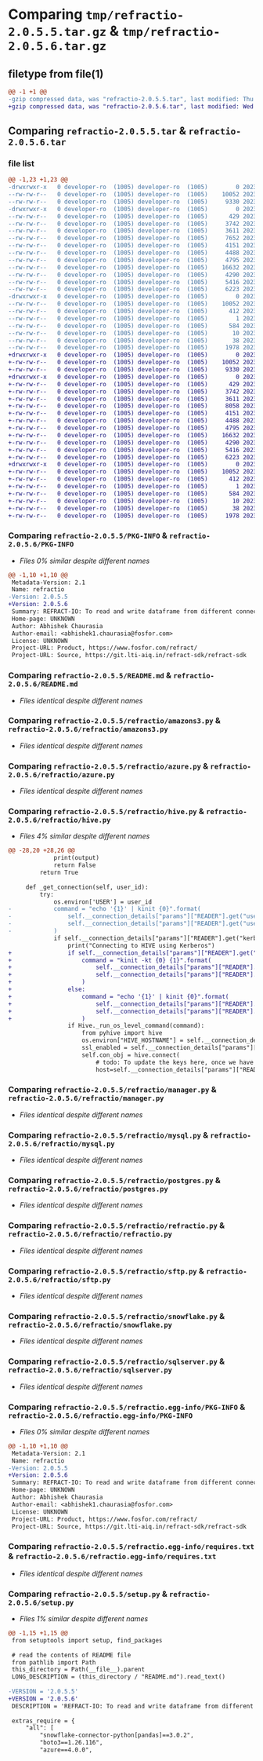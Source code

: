 # Comparing `tmp/refractio-2.0.5.5.tar.gz` & `tmp/refractio-2.0.5.6.tar.gz`

## filetype from file(1)

```diff
@@ -1 +1 @@
-gzip compressed data, was "refractio-2.0.5.5.tar", last modified: Thu Jun 15 18:11:03 2023, max compression
+gzip compressed data, was "refractio-2.0.5.6.tar", last modified: Wed Jun 21 14:06:26 2023, max compression
```

## Comparing `refractio-2.0.5.5.tar` & `refractio-2.0.5.6.tar`

### file list

```diff
@@ -1,23 +1,23 @@
-drwxrwxr-x   0 developer-ro  (1005) developer-ro  (1005)        0 2023-06-15 18:11:03.984468 refractio-2.0.5.5/
--rw-rw-r--   0 developer-ro  (1005) developer-ro  (1005)    10052 2023-06-15 18:11:03.984468 refractio-2.0.5.5/PKG-INFO
--rw-rw-r--   0 developer-ro  (1005) developer-ro  (1005)     9330 2023-06-14 14:53:40.000000 refractio-2.0.5.5/README.md
-drwxrwxr-x   0 developer-ro  (1005) developer-ro  (1005)        0 2023-06-15 18:11:03.982468 refractio-2.0.5.5/refractio/
--rw-rw-r--   0 developer-ro  (1005) developer-ro  (1005)      429 2023-06-14 13:25:53.000000 refractio-2.0.5.5/refractio/__init__.py
--rw-rw-r--   0 developer-ro  (1005) developer-ro  (1005)     3742 2023-06-13 10:20:37.000000 refractio-2.0.5.5/refractio/amazons3.py
--rw-rw-r--   0 developer-ro  (1005) developer-ro  (1005)     3611 2023-06-13 10:20:37.000000 refractio-2.0.5.5/refractio/azure.py
--rw-rw-r--   0 developer-ro  (1005) developer-ro  (1005)     7652 2023-06-13 10:20:37.000000 refractio-2.0.5.5/refractio/hive.py
--rw-rw-r--   0 developer-ro  (1005) developer-ro  (1005)     4151 2023-06-13 10:20:37.000000 refractio-2.0.5.5/refractio/manager.py
--rw-rw-r--   0 developer-ro  (1005) developer-ro  (1005)     4488 2023-06-13 10:20:37.000000 refractio-2.0.5.5/refractio/mysql.py
--rw-rw-r--   0 developer-ro  (1005) developer-ro  (1005)     4795 2023-06-15 18:10:28.000000 refractio-2.0.5.5/refractio/postgres.py
--rw-rw-r--   0 developer-ro  (1005) developer-ro  (1005)    16632 2023-06-15 18:10:28.000000 refractio-2.0.5.5/refractio/refractio.py
--rw-rw-r--   0 developer-ro  (1005) developer-ro  (1005)     4290 2023-06-13 10:20:37.000000 refractio-2.0.5.5/refractio/sftp.py
--rw-rw-r--   0 developer-ro  (1005) developer-ro  (1005)     5416 2023-06-13 10:20:37.000000 refractio-2.0.5.5/refractio/snowflake.py
--rw-rw-r--   0 developer-ro  (1005) developer-ro  (1005)     6223 2023-06-13 10:20:37.000000 refractio-2.0.5.5/refractio/sqlserver.py
-drwxrwxr-x   0 developer-ro  (1005) developer-ro  (1005)        0 2023-06-15 18:11:03.984468 refractio-2.0.5.5/refractio.egg-info/
--rw-rw-r--   0 developer-ro  (1005) developer-ro  (1005)    10052 2023-06-15 18:11:03.000000 refractio-2.0.5.5/refractio.egg-info/PKG-INFO
--rw-rw-r--   0 developer-ro  (1005) developer-ro  (1005)      412 2023-06-15 18:11:03.000000 refractio-2.0.5.5/refractio.egg-info/SOURCES.txt
--rw-rw-r--   0 developer-ro  (1005) developer-ro  (1005)        1 2023-06-15 18:11:03.000000 refractio-2.0.5.5/refractio.egg-info/dependency_links.txt
--rw-rw-r--   0 developer-ro  (1005) developer-ro  (1005)      584 2023-06-15 18:11:03.000000 refractio-2.0.5.5/refractio.egg-info/requires.txt
--rw-rw-r--   0 developer-ro  (1005) developer-ro  (1005)       10 2023-06-15 18:11:03.000000 refractio-2.0.5.5/refractio.egg-info/top_level.txt
--rw-rw-r--   0 developer-ro  (1005) developer-ro  (1005)       38 2023-06-15 18:11:03.984468 refractio-2.0.5.5/setup.cfg
--rw-rw-r--   0 developer-ro  (1005) developer-ro  (1005)     1978 2023-06-15 18:10:28.000000 refractio-2.0.5.5/setup.py
+drwxrwxr-x   0 developer-ro  (1005) developer-ro  (1005)        0 2023-06-21 14:06:26.134051 refractio-2.0.5.6/
+-rw-rw-r--   0 developer-ro  (1005) developer-ro  (1005)    10052 2023-06-21 14:06:26.133051 refractio-2.0.5.6/PKG-INFO
+-rw-rw-r--   0 developer-ro  (1005) developer-ro  (1005)     9330 2023-06-21 14:05:47.000000 refractio-2.0.5.6/README.md
+drwxrwxr-x   0 developer-ro  (1005) developer-ro  (1005)        0 2023-06-21 14:06:26.132051 refractio-2.0.5.6/refractio/
+-rw-rw-r--   0 developer-ro  (1005) developer-ro  (1005)      429 2023-06-21 14:05:47.000000 refractio-2.0.5.6/refractio/__init__.py
+-rw-rw-r--   0 developer-ro  (1005) developer-ro  (1005)     3742 2023-06-21 14:05:36.000000 refractio-2.0.5.6/refractio/amazons3.py
+-rw-rw-r--   0 developer-ro  (1005) developer-ro  (1005)     3611 2023-06-21 14:05:36.000000 refractio-2.0.5.6/refractio/azure.py
+-rw-rw-r--   0 developer-ro  (1005) developer-ro  (1005)     8058 2023-06-21 14:05:47.000000 refractio-2.0.5.6/refractio/hive.py
+-rw-rw-r--   0 developer-ro  (1005) developer-ro  (1005)     4151 2023-06-21 14:05:47.000000 refractio-2.0.5.6/refractio/manager.py
+-rw-rw-r--   0 developer-ro  (1005) developer-ro  (1005)     4488 2023-06-21 14:05:47.000000 refractio-2.0.5.6/refractio/mysql.py
+-rw-rw-r--   0 developer-ro  (1005) developer-ro  (1005)     4795 2023-06-21 14:05:47.000000 refractio-2.0.5.6/refractio/postgres.py
+-rw-rw-r--   0 developer-ro  (1005) developer-ro  (1005)    16632 2023-06-21 14:05:47.000000 refractio-2.0.5.6/refractio/refractio.py
+-rw-rw-r--   0 developer-ro  (1005) developer-ro  (1005)     4290 2023-06-21 14:05:36.000000 refractio-2.0.5.6/refractio/sftp.py
+-rw-rw-r--   0 developer-ro  (1005) developer-ro  (1005)     5416 2023-06-21 14:05:47.000000 refractio-2.0.5.6/refractio/snowflake.py
+-rw-rw-r--   0 developer-ro  (1005) developer-ro  (1005)     6223 2023-06-21 14:05:47.000000 refractio-2.0.5.6/refractio/sqlserver.py
+drwxrwxr-x   0 developer-ro  (1005) developer-ro  (1005)        0 2023-06-21 14:06:26.133051 refractio-2.0.5.6/refractio.egg-info/
+-rw-rw-r--   0 developer-ro  (1005) developer-ro  (1005)    10052 2023-06-21 14:06:26.000000 refractio-2.0.5.6/refractio.egg-info/PKG-INFO
+-rw-rw-r--   0 developer-ro  (1005) developer-ro  (1005)      412 2023-06-21 14:06:26.000000 refractio-2.0.5.6/refractio.egg-info/SOURCES.txt
+-rw-rw-r--   0 developer-ro  (1005) developer-ro  (1005)        1 2023-06-21 14:06:26.000000 refractio-2.0.5.6/refractio.egg-info/dependency_links.txt
+-rw-rw-r--   0 developer-ro  (1005) developer-ro  (1005)      584 2023-06-21 14:06:26.000000 refractio-2.0.5.6/refractio.egg-info/requires.txt
+-rw-rw-r--   0 developer-ro  (1005) developer-ro  (1005)       10 2023-06-21 14:06:26.000000 refractio-2.0.5.6/refractio.egg-info/top_level.txt
+-rw-rw-r--   0 developer-ro  (1005) developer-ro  (1005)       38 2023-06-21 14:06:26.134051 refractio-2.0.5.6/setup.cfg
+-rw-rw-r--   0 developer-ro  (1005) developer-ro  (1005)     1978 2023-06-21 14:05:47.000000 refractio-2.0.5.6/setup.py
```

### Comparing `refractio-2.0.5.5/PKG-INFO` & `refractio-2.0.5.6/PKG-INFO`

 * *Files 0% similar despite different names*

```diff
@@ -1,10 +1,10 @@
 Metadata-Version: 2.1
 Name: refractio
-Version: 2.0.5.5
+Version: 2.0.5.6
 Summary: REFRACT-IO: To read and write dataframe from different connectors.
 Home-page: UNKNOWN
 Author: Abhishek Chaurasia
 Author-email: <abhishek1.chaurasia@fosfor.com>
 License: UNKNOWN
 Project-URL: Product, https://www.fosfor.com/refract/
 Project-URL: Source, https://git.lti-aiq.in/refract-sdk/refract-sdk
```

### Comparing `refractio-2.0.5.5/README.md` & `refractio-2.0.5.6/README.md`

 * *Files identical despite different names*

### Comparing `refractio-2.0.5.5/refractio/amazons3.py` & `refractio-2.0.5.6/refractio/amazons3.py`

 * *Files identical despite different names*

### Comparing `refractio-2.0.5.5/refractio/azure.py` & `refractio-2.0.5.6/refractio/azure.py`

 * *Files identical despite different names*

### Comparing `refractio-2.0.5.5/refractio/hive.py` & `refractio-2.0.5.6/refractio/hive.py`

 * *Files 4% similar despite different names*

```diff
@@ -28,20 +28,26 @@
             print(output)
             return False
         return True
 
     def _get_connection(self, user_id):
         try:
             os.environ['USER'] = user_id
-            command = "echo '{1}' | kinit {0}".format(
-                self.__connection_details["params"]["READER"].get("user") if self.__connection_details["params"]["READER"].get("user") else self.__connection_details["params"]["READER"].get("dbUserName"),
-                self.__connection_details["params"]["READER"].get("userPrincipalPassword")
-            )
             if self.__connection_details["params"]["READER"].get("kerberosEnable"):
                 print("Connecting to HIVE using Kerberos")
+                if self.__connection_details["params"]["READER"].get("keytabFilePath"):
+                    command = "kinit -kt {0} {1}".format(
+                        self.__connection_details["params"]["READER"].get("keytabFilePath"),
+                        self.__connection_details["params"]["READER"].get("userPrincipal")
+                    )
+                else:
+                    command = "echo '{1}' | kinit {0}".format(
+                        self.__connection_details["params"]["READER"].get("user") if self.__connection_details["params"]["READER"].get("user") else self.__connection_details["params"]["READER"].get("dbUserName"),
+                        self.__connection_details["params"]["READER"].get("userPrincipalPassword")
+                    )
                 if Hive._run_os_level_command(command):
                     from pyhive import hive
                     os.environ["HIVE_HOSTNAME"] = self.__connection_details["params"]["READER"]["host"] if self.__connection_details["params"]["READER"].get("host") else self.__connection_details["params"]["READER"].get("ipAddress")
                     ssl_enabled = self.__connection_details["params"]["READER"]["ssl_enable"] if self.__connection_details["params"]["READER"].get("ssl_enable") else self.__connection_details["params"]["READER"].get("sslEnable")
                     self.con_obj = hive.connect(
                         # todo: To update the keys here, once we have the connection manager API created for refractio.
                         host=self.__connection_details["params"]["READER"]["host"] if self.__connection_details["params"]["READER"].get("host") else self.__connection_details["params"]["READER"].get("ipAddress"),
```

### Comparing `refractio-2.0.5.5/refractio/manager.py` & `refractio-2.0.5.6/refractio/manager.py`

 * *Files identical despite different names*

### Comparing `refractio-2.0.5.5/refractio/mysql.py` & `refractio-2.0.5.6/refractio/mysql.py`

 * *Files identical despite different names*

### Comparing `refractio-2.0.5.5/refractio/postgres.py` & `refractio-2.0.5.6/refractio/postgres.py`

 * *Files identical despite different names*

### Comparing `refractio-2.0.5.5/refractio/refractio.py` & `refractio-2.0.5.6/refractio/refractio.py`

 * *Files identical despite different names*

### Comparing `refractio-2.0.5.5/refractio/sftp.py` & `refractio-2.0.5.6/refractio/sftp.py`

 * *Files identical despite different names*

### Comparing `refractio-2.0.5.5/refractio/snowflake.py` & `refractio-2.0.5.6/refractio/snowflake.py`

 * *Files identical despite different names*

### Comparing `refractio-2.0.5.5/refractio/sqlserver.py` & `refractio-2.0.5.6/refractio/sqlserver.py`

 * *Files identical despite different names*

### Comparing `refractio-2.0.5.5/refractio.egg-info/PKG-INFO` & `refractio-2.0.5.6/refractio.egg-info/PKG-INFO`

 * *Files 0% similar despite different names*

```diff
@@ -1,10 +1,10 @@
 Metadata-Version: 2.1
 Name: refractio
-Version: 2.0.5.5
+Version: 2.0.5.6
 Summary: REFRACT-IO: To read and write dataframe from different connectors.
 Home-page: UNKNOWN
 Author: Abhishek Chaurasia
 Author-email: <abhishek1.chaurasia@fosfor.com>
 License: UNKNOWN
 Project-URL: Product, https://www.fosfor.com/refract/
 Project-URL: Source, https://git.lti-aiq.in/refract-sdk/refract-sdk
```

### Comparing `refractio-2.0.5.5/refractio.egg-info/requires.txt` & `refractio-2.0.5.6/refractio.egg-info/requires.txt`

 * *Files identical despite different names*

### Comparing `refractio-2.0.5.5/setup.py` & `refractio-2.0.5.6/setup.py`

 * *Files 1% similar despite different names*

```diff
@@ -1,15 +1,15 @@
 from setuptools import setup, find_packages
 
 # read the contents of README file
 from pathlib import Path
 this_directory = Path(__file__).parent
 LONG_DESCRIPTION = (this_directory / "README.md").read_text()
 
-VERSION = '2.0.5.5'
+VERSION = '2.0.5.6'
 DESCRIPTION = 'REFRACT-IO: To read and write dataframe from different connectors.'
 
 extras_require = {
     "all": [
         "snowflake-connector-python[pandas]==3.0.2",
         "boto3==1.26.116",
         "azure==4.0.0",
```

